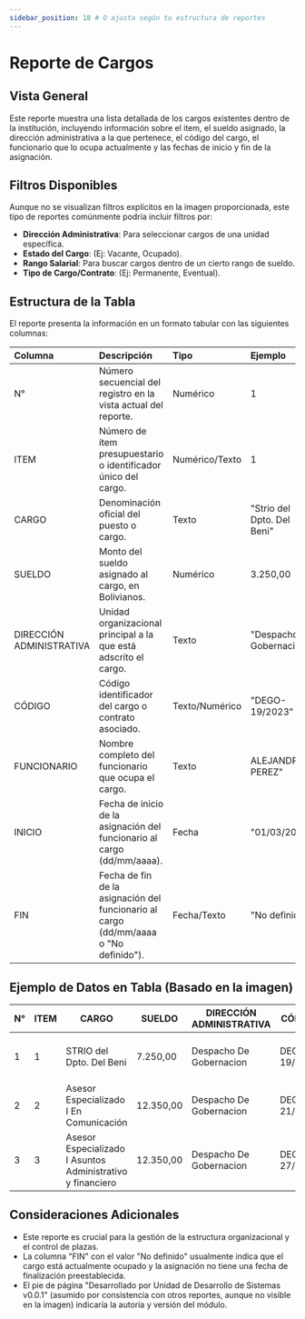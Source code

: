 ```yaml
---
sidebar_position: 18 # O ajusta según tu estructura de reportes
---
```


# Reporte de Cargos

## Vista General
Este reporte muestra una lista detallada de los cargos existentes dentro de la institución, incluyendo información sobre el item, el sueldo asignado, la dirección administrativa a la que pertenece, el código del cargo, el funcionario que lo ocupa actualmente y las fechas de inicio y fin de la asignación.

## Filtros Disponibles
Aunque no se visualizan filtros explícitos en la imagen proporcionada, este tipo de reportes comúnmente podría incluir filtros por:

-   **Dirección Administrativa**: Para seleccionar cargos de una unidad específica.
-   **Estado del Cargo**: (Ej: Vacante, Ocupado).
-   **Rango Salarial**: Para buscar cargos dentro de un cierto rango de sueldo.
-   **Tipo de Cargo/Contrato**: (Ej: Permanente, Eventual).

## Estructura de la Tabla
El reporte presenta la información en un formato tabular con las siguientes columnas:

| Columna                  | Descripción                                                                 | Tipo          | Ejemplo                                   |
| :----------------------- | :-------------------------------------------------------------------------- | :------------ | :---------------------------------------- |
| N°                       | Número secuencial del registro en la vista actual del reporte.              | Numérico      | 1                                         |
| ITEM                     | Número de ítem presupuestario o identificador único del cargo.              | Numérico/Texto| 1                                         |
| CARGO                    | Denominación oficial del puesto o cargo.                                    | Texto         | "Strio del Dpto. Del Beni"           |
| SUELDO                   | Monto del sueldo asignado al cargo, en Bolivianos.                          | Numérico      | 3.250,00                                 |
| DIRECCIÓN ADMINISTRATIVA | Unidad organizacional principal a la que está adscrito el cargo.            | Texto         | "Despacho De Gobernacion"                 |
| CÓDIGO                   | Código identificador del cargo o contrato asociado.                         | Texto/Numérico| "DEGO-19/2023"                            |
| FUNCIONARIO              | Nombre completo del funcionario que ocupa el cargo.                         | Texto         | ALEJANDRO PEREZ"         |
| INICIO                   | Fecha de inicio de la asignación del funcionario al cargo (dd/mm/aaaa).     | Fecha         | "01/03/2023"                              |
| FIN                      | Fecha de fin de la asignación del funcionario al cargo (dd/mm/aaaa o "No definido"). | Fecha/Texto   | "No definido"                             |

## Ejemplo de Datos en Tabla (Basado en la imagen)

| N° | ITEM | CARGO                                                       | SUELDO    | DIRECCIÓN ADMINISTRATIVA | CÓDIGO       | FUNCIONARIO                         | INICIO     | FIN         |
|----|------|-------------------------------------------------------------|-----------|--------------------------|--------------|-------------------------------------|------------|-------------|
| 1  | 1    | STRIO del Dpto. Del Beni                               | 7.250,00 | Despacho De Gobernacion  | DEGO-19/2023 | PEREZ PERERIRA JOSE ALEJANDRO     | 01/03/2023 | No definido |
| 2  | 2    | Asesor Especializado I En Comunicación                      | 12.350,00 | Despacho De Gobernacion  | DEGO-21/2023 | PEREZ PEREIRA ORLANDO     | 25/05/2023 | No definido |
| 3  | 3    | Asesor Especializado I Asuntos Administrativo y financiero  | 12.350,00 | Despacho De Gobernacion  | DEGO-27/2023 | BARBA CARLOS           | 10/08/2023 | No definido |

## Consideraciones Adicionales
- Este reporte es crucial para la gestión de la estructura organizacional y el control de plazas.
- La columna "FIN" con el valor "No definido" usualmente indica que el cargo está actualmente ocupado y la asignación no tiene una fecha de finalización preestablecida.
- El pie de página "Desarrollado por Unidad de Desarrollo de Sistemas v0.0.1" (asumido por consistencia con otros reportes, aunque no visible en la imagen) indicaría la autoría y versión del módulo.